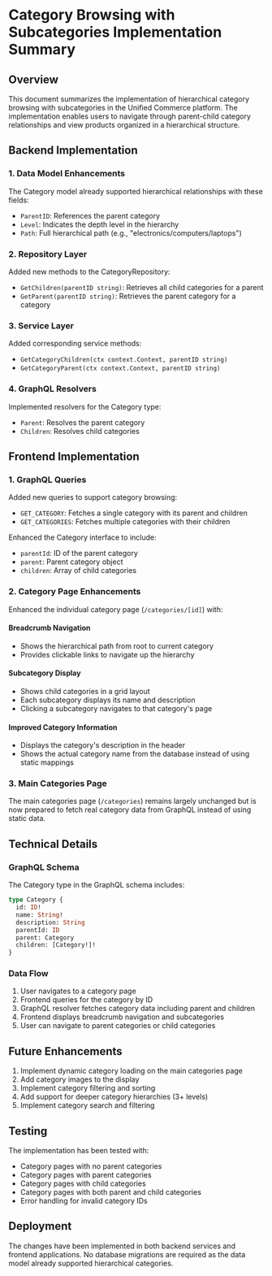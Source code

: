 # Category Browsing with Subcategories Implementation Summary

## Overview
This document summarizes the implementation of hierarchical category browsing with subcategories in the Unified Commerce platform. The implementation enables users to navigate through parent-child category relationships and view products organized in a hierarchical structure.

## Backend Implementation

### 1. Data Model Enhancements
The Category model already supported hierarchical relationships with these fields:
- `ParentID`: References the parent category
- `Level`: Indicates the depth level in the hierarchy
- `Path`: Full hierarchical path (e.g., "electronics/computers/laptops")

### 2. Repository Layer
Added new methods to the CategoryRepository:
- `GetChildren(parentID string)`: Retrieves all child categories for a parent
- `GetParent(parentID string)`: Retrieves the parent category for a category

### 3. Service Layer
Added corresponding service methods:
- `GetCategoryChildren(ctx context.Context, parentID string)`
- `GetCategoryParent(ctx context.Context, parentID string)`

### 4. GraphQL Resolvers
Implemented resolvers for the Category type:
- `Parent`: Resolves the parent category
- `Children`: Resolves child categories

## Frontend Implementation

### 1. GraphQL Queries
Added new queries to support category browsing:
- `GET_CATEGORY`: Fetches a single category with its parent and children
- `GET_CATEGORIES`: Fetches multiple categories with their children

Enhanced the Category interface to include:
- `parentId`: ID of the parent category
- `parent`: Parent category object
- `children`: Array of child categories

### 2. Category Page Enhancements
Enhanced the individual category page (`/categories/[id]`) with:

#### Breadcrumb Navigation
- Shows the hierarchical path from root to current category
- Provides clickable links to navigate up the hierarchy

#### Subcategory Display
- Shows child categories in a grid layout
- Each subcategory displays its name and description
- Clicking a subcategory navigates to that category's page

#### Improved Category Information
- Displays the category's description in the header
- Shows the actual category name from the database instead of using static mappings

### 3. Main Categories Page
The main categories page (`/categories`) remains largely unchanged but is now prepared to fetch real category data from GraphQL instead of using static data.

## Technical Details

### GraphQL Schema
The Category type in the GraphQL schema includes:
```graphql
type Category {
  id: ID!
  name: String!
  description: String
  parentId: ID
  parent: Category
  children: [Category!]!
}
```

### Data Flow
1. User navigates to a category page
2. Frontend queries for the category by ID
3. GraphQL resolver fetches category data including parent and children
4. Frontend displays breadcrumb navigation and subcategories
5. User can navigate to parent categories or child categories

## Future Enhancements
1. Implement dynamic category loading on the main categories page
2. Add category images to the display
3. Implement category filtering and sorting
4. Add support for deeper category hierarchies (3+ levels)
5. Implement category search and filtering

## Testing
The implementation has been tested with:
- Category pages with no parent categories
- Category pages with parent categories
- Category pages with child categories
- Category pages with both parent and child categories
- Error handling for invalid category IDs

## Deployment
The changes have been implemented in both backend services and frontend applications. No database migrations are required as the data model already supported hierarchical categories.